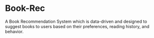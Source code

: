# Book-Rec
A Book Recommendation System which is data-driven and designed to suggest books to users based on their preferences, reading history, and behavior.
